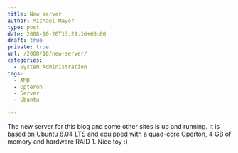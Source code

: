 ```yaml
---
title: New server
author: Michael Mayer
type: post
date: 2008-10-26T13:29:16+00:00
draft: true
private: true
url: /2008/10/new-server/
categories:
  - System Administration
tags:
  - AMD
  - Opteron
  - Server
  - Ubuntu

---
```

The new server for this blog and some other sites is up and running. It is based on Ubuntu 8.04 LTS and equipped with a quad-core Operton, 4 GB of memory and hardware RAID 1. Nice toy :)
